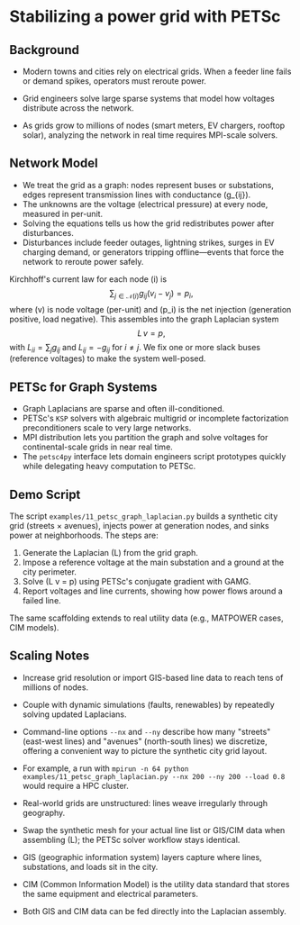 # Stabilizing a power grid with PETSc

## Background

- Modern towns and cities rely on electrical grids. When a feeder line fails or demand spikes, operators must reroute power. 

- Grid engineers solve large sparse systems that model how voltages distribute across the network. 

- As grids grow to millions of nodes (smart meters, EV chargers, rooftop solar), analyzing the network in real time requires MPI-scale solvers.

## Network Model

- We treat the grid as a graph: nodes represent buses or substations, edges represent transmission lines with conductance \(g_{ij}\). 
- The unknowns are the voltage (electrical pressure) at every node, measured in per-unit. 
- Solving the equations tells us how the grid redistributes power after disturbances. 
- Disturbances include feeder outages, lightning strikes, surges in EV charging demand, or generators tripping offline—events that force the network to reroute power safely.

Kirchhoff's current law for each node \(i\) is
$$
\sum_{j \in \mathcal{N}(i)} g_{ij} (v_i - v_j) = p_i,
$$
where \(v\) is node voltage (per-unit) and \(p_i\) is the net injection (generation positive, load negative). This assembles into the graph Laplacian system
$$
L \, v = p,
$$
with $L_{ii} = \sum_j g_{ij}$ and $L_{ij} = -g_{ij}$ for $i \neq j$. We fix one or more slack buses (reference voltages) to make the system well-posed.

## PETSc for Graph Systems

- Graph Laplacians are sparse and often ill-conditioned. 
- PETSc's `KSP` solvers with algebraic multigrid or incomplete factorization preconditioners scale to very large networks. 
- MPI distribution lets you partition the graph and solve voltages for continental-scale grids in near real time. 
- The `petsc4py` interface lets domain engineers script prototypes quickly while delegating heavy computation to PETSc.

## Demo Script

The script `examples/11_petsc_graph_laplacian.py` builds a synthetic city grid (streets × avenues), injects power at generation nodes, and sinks power at neighborhoods. The steps are:
1. Generate the Laplacian \(L\) from the grid graph.
2. Impose a reference voltage at the main substation and a ground at the city perimeter.
3. Solve \(L v = p\) using PETSc's conjugate gradient with GAMG.
4. Report voltages and line currents, showing how power flows around a failed line.

The same scaffolding extends to real utility data (e.g., MATPOWER cases, CIM models).

## Scaling Notes

- Increase grid resolution or import GIS-based line data to reach tens of millions of nodes. 
- Couple with dynamic simulations (faults, renewables) by repeatedly solving updated Laplacians. 
- Command-line options `--nx` and `--ny` describe how many "streets" (east-west lines) and "avenues" (north-south lines) we discretize, offering a convenient way to picture the synthetic city grid layout. 
- For example, a run with `mpirun -n 64 python examples/11_petsc_graph_laplacian.py --nx 200 --ny 200 --load 0.8` would require a HPC cluster.

- Real-world grids are unstructured: lines weave irregularly through geography. 
- Swap the synthetic mesh for your actual line list or GIS/CIM data when assembling \(L\); the PETSc solver workflow stays identical. 
- GIS (geographic information system) layers capture where lines, substations, and loads sit in the city. 
- CIM (Common Information Model) is the utility data standard that stores the same equipment and electrical parameters. 
- Both GIS and CIM data can be fed directly into the Laplacian assembly.
